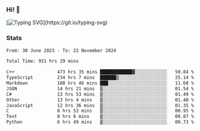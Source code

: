 ### Hi!  👋

[![Typing SVG](https://readme-typing-svg.herokuapp.com?font=Fira+Code&pause=1000&width=435&lines=Hello!+I'm+Texiwustion.)](https://git.io/typing-svg)

### Stats

<!--START_SECTION:waka-->

```txt
From: 30 June 2023 - To: 22 November 2024

Total Time: 931 hrs 29 mins

C++                473 hrs 35 mins ████████████▓░░░░░░░░░░░░   50.84 %
TypeScript         234 hrs 7 mins  ██████▒░░░░░░░░░░░░░░░░░░   25.14 %
Markdown           108 hrs 46 mins ███░░░░░░░░░░░░░░░░░░░░░░   11.68 %
JSON               14 hrs 21 mins  ▒░░░░░░░░░░░░░░░░░░░░░░░░   01.54 %
C#                 13 hrs 53 mins  ▒░░░░░░░░░░░░░░░░░░░░░░░░   01.49 %
Other              13 hrs 4 mins   ▒░░░░░░░░░░░░░░░░░░░░░░░░   01.40 %
JavaScript         12 hrs 36 mins  ▒░░░░░░░░░░░░░░░░░░░░░░░░   01.35 %
C                  8 hrs 53 mins   ▒░░░░░░░░░░░░░░░░░░░░░░░░   00.95 %
Text               8 hrs 6 mins    ▒░░░░░░░░░░░░░░░░░░░░░░░░   00.87 %
Python             6 hrs 49 mins   ▒░░░░░░░░░░░░░░░░░░░░░░░░   00.73 %
```

<!--END_SECTION:waka-->
